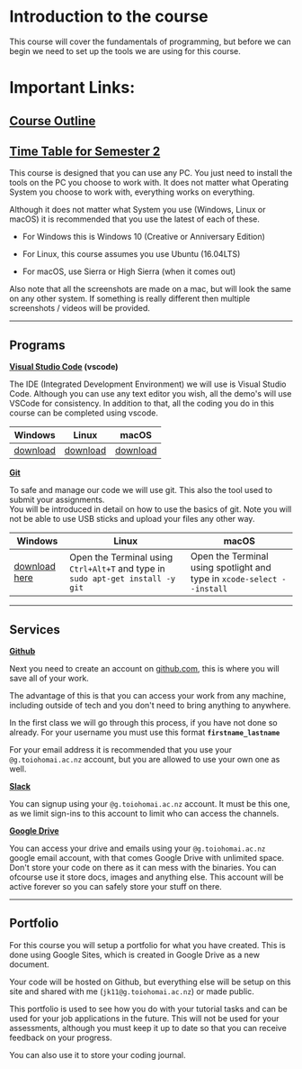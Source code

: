 # Introduction to the course

This course will cover the fundamentals of programming, but before we can begin we need to set up the tools we are using for this course.

# Important Links:

## [Course Outline](/Week00/readme.md)
## [Time Table for Semester 2](https://docs.google.com/spreadsheets/d/1Kyxe0idUb_O09J7hGecY9ttSa_Rm4I3UufUpQV9yhbQ/edit#gid=662877829)

This course is designed that you can use any PC. You just need to install the tools on the PC you choose to work with.
It does not matter what Operating System you choose to work with, everything works on everything.

Although it does not matter what System you use (Windows, Linux or macOS) it is recommended that you use the latest of each of these.

* For Windows this is Windows 10 (Creative or Anniversary Edition)

* For Linux, this course assumes you use Ubuntu (16.04LTS)

* For macOS, use Sierra or High Sierra (when it comes out)

Also note that all the screenshots are made on a mac, but will look the same on any other system. If something is really different then multiple screenshots / videos will be provided.

-----

## Programs

**[Visual Studio Code](https://code.visualstudio.com) (vscode)**  

The  IDE (Integrated Development Environment) we will use is Visual Studio Code.
Although you can use any text editor you wish, all the demo's will use VSCode for consistency. In addition to that, all the coding you do in this course can be completed using vscode.

| Windows | Linux | macOS |
| --- | --- | --- | 
| [download](https://vscode-update.azurewebsites.net/latest/linux-deb-x64/stable) | [download](https://vscode-update.azurewebsites.net/latest/linux-deb-x64/stable)  | [download](https://vscode-update.azurewebsites.net/latest/linux-deb-x64/stable) |

**[Git](https://git-scm.com)**

To safe and manage our code we will use git. This also the tool used to submit your assignments.  
You will be introduced in detail on how to use the basics of git. Note you will not be able to use USB sticks and upload your files any other way.

| Windows | Linux | macOS |
| --- | --- | --- | 
| [download here](https://github.com/git-for-windows/git/releases/download/v2.13.1.windows.2/Git-2.13.1.2-64-bit.exe) | Open the Terminal using `Ctrl+Alt+T` and type in `sudo apt-get install -y git`  | Open the Terminal using spotlight and type in `xcode-select --install` |

---
## Services

**[Github](https://github.com/join?source=header-home)**

Next you need to create an account on [github.com](https://github.com), this is where you will save all of your work.

The advantage of this is that you can access your work from any machine, including outside of tech and you don't need to bring anything to anywhere.

In the first class we will go through this process, if you have not done so already. For your username you must use this format **`firstname_lastname`**

For your email address it is recommended that you use your `@g.toiohomai.ac.nz` account, but you are allowed to use your own one as well. 

**[Slack](https://to-bcs.slack.com/)**

You can signup using your `@g.toiohomai.ac.nz` account. It must be this one, as we limit sign-ins to this account to limit who can access the channels.

**[Google Drive](https://drive.google.com)**

You can access your drive and emails using your `@g.toiohomai.ac.nz` google email account, with that comes Google Drive with unlimited space. Don't store your code on there as it can mess with the binaries. 
You can ofcourse use it store docs, images and anything else. This account will be active forever so you can safely store your stuff on there.

---
## Portfolio

For this course you will setup a portfolio for what you have created. This is done using Google Sites, which is created in Google Drive as a new document.

Your code will be hosted on Github, but everything else will be setup on this site and shared with me (`jk11@g.toiohomai.ac.nz`) or made public.

This portfolio is used to see how you do with your tutorial tasks and can be used for your job applications in the future. This will not be used for your assessments, although you must keep it up to date so that you can receive feedback on your progress.

You can also use it to store your coding journal.